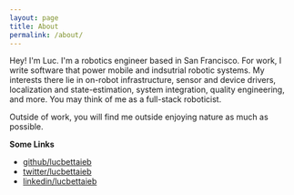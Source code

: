 ```yaml
---
layout: page
title: About
permalink: /about/
---
```


Hey!  I'm Luc.  I'm a robotics engineer based in San Francisco.  For work, I write software that power mobile and indsutrial robotic systems.  My interests there lie in on-robot infrastructure, sensor and device drivers, localization and state-estimation, system integration, quality engineering, and more.  You may think of me as a full-stack roboticist.

Outside of work, you will find me outside enjoying nature as much as possible.

**Some Links**
 - [github/lucbettaieb](https://github.com/lucbettaieb)
 - [twitter/lucbettaieb](https://twitter.com/lucbettaieb)
 - [linkedin/lucbettaieb](https://linkedin.com/in/lucbettaieb)
